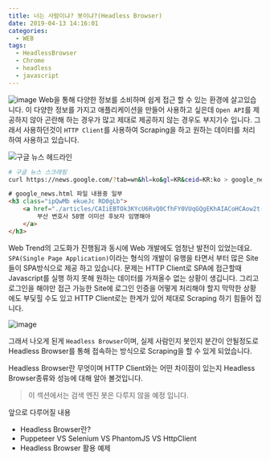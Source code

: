 ```yaml
---
title: 너는 사람이냐? 봇이냐?(Headless Browser)
date: 2019-04-13 14:16:01
categories:
  - WEB
tags: 
  - HeadlessBrowser
  - Chrome
  - headless
  - javascript
---
```


![image](https://user-images.githubusercontent.com/6037055/56078088-da89bb00-5e1e-11e9-80f9-2f139d96e9a6.png)
Web을 통해 다양한 정보를 소비하며 쉽게 접근 할 수 있는 환경에 살고있습니다.
이 다양한 정보를 가지고 애플리케이션을 만들어 사용하고 싶은데 `Open API`를 제공하지 않아 곤란해 하는 경우가 많고 제대로 제공하지 않는 경우도 부지기수 입니다. 
그래서 사용하던것이 `HTTP Client`를 사용하여 Scraping을 하고 원하는 데이터를 처리하여 사용하고 있습니다.

![구글 뉴스 헤드라인](https://user-images.githubusercontent.com/6037055/56088150-d78dd980-5eb5-11e9-9570-2ac8b5a3987e.png)
```bash
# 구글 뉴스 스크래핑
curl https://news.google.com/?tab=wn&hl=ko&gl=KR&ceid=KR:ko > google_news.html
```
```html
# google_news.html 파일 내용중 일부
<h3 class="ipQwMb ekueJc RD0gLb">
    <a href="./articles/CAIiEBTOk3KYcU6RvQ0CfhFY0VUqGQgEKhAIACoHCAow2t-aCDDArqABMNST5AU?hl=ko&amp;gl=KR&amp;ceid=KR%3Ako" class="DY5T1d" >
        부산 변호사 58명 이미선 후보자 임명해야
    </a>
</h3>
```

Web Trend의 고도화가 진행됨과 동시에 Web 개발에도 엄청난 발전이 있었는데요. `SPA(Single Page Application)`이라는 형식의 개발이 유행을 타면서 부터 많은 Site들이 SPA방식으로 제공 하고 있습니다. 
문제는 HTTP Client로 SPA에 접근할때 Javascript를 실행 하지 못해 원하는 데이터를 가져올수 없는 상황이 생깁니다. 
그리고 로그인을 해야만 접근 가능한 Site에 로그인 인증을 어떻게 처리해야 할지 막막한 상황에도 부딫힐 수도 있고 HTTP Client로는 한계가 있어 제대로 Scraping 하기 힘들어 집니다. 

![image](https://user-images.githubusercontent.com/6037055/56078497-c09ea700-5e23-11e9-97e7-b37f6ae199e7.png)

그래서 나오게 된게 `Headless Browser`이며, 실제 사람인지 봇인지 분간이 안될정도로 Headless Browser를 통해 접속하는 방식으로 Scraping을 할 수 있게 되었습니다.

Headless Browser란 무엇이며 HTTP Client와는 어떤 차이점이 있는지 Headless Browser종류와 성능에 대해 알아 볼것입니다.  

> 이 섹션에서는 검색 엔진 봇은 다루지 않을 예정 입니다.

앞으로 다루어질 내용
* Headless Browser란?
* Puppeteer VS Selenium VS PhantomJS VS HttpClient
* Headless Browser 활용 예제